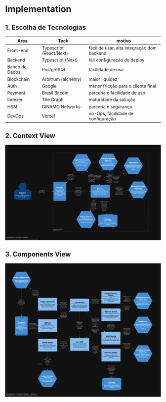 # Implementation

## 1. Escolha de Tecnologias

| Area           | Tech                    | motivo                                     |
| -------------- | ----------------------- | ------------------------------------------ |
| Front-end      | Typescript (React/Next) | fácil de usar, alta integração dom backend |
| Backend        | Typescript (Next)       | fáil configuração do deploy                |
| Banco de Dados | PostgreSQL              | fácilidade de uso                          |
| Blockchain     | Arbitrum (alchemy)      | maior liquidez                             |
| Auth           | Google                  | menor fricção para o cliente final         |
| Payment        | Brasil Bitcoin          | parceria e fácilidade de uso               |
| Indexer        | The Graph               | maturidade da solução                      |
| HSM            | DINAMO Networks         | parceria e segurança                       |
| DevOps         | Vercel                  | no-Ops, fácilidade de configuração         |

## 2. Context View

![](./assets/images/context-view.png)

## 3. Components View

![](./assets/images/component-view.png)
